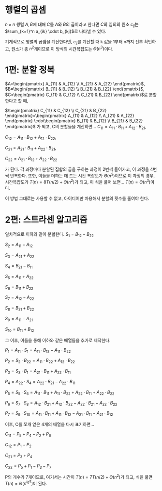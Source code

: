 # 행렬의 곱셈
$n \times n$ 행렬 $A, B$에 대해 $C$를 $A$와 $B$의 곱이라고 한다면 $C$의 임의의 원소 $c_{ij}$는
$\sum_{k=1}^n a_{ik} \cdot b_{kj}$로 나타낼 수 있다.

기계적으로 행렬의 곱셈을 계산한다면, $c_{ij}$를 계산할 때 k 값을 1부터 n까지 전부 확인하고, 원소가 총 $n^2$개이므로
이 방식의 시간복잡도는 $\Theta(n^3)$이다.


# 1편: 분할 정복

$A=\begin{pmatrix} A_{11} & A_{12} \\ A_{21} & A_{22} \end{pmatrix}$, 
$B=\begin{pmatrix} B_{11} & B_{12} \\ B_{21} & B_{22} \end{pmatrix}$, 
$C=\begin{pmatrix} C_{11} & C_{12} \\ C_{21} & B_{22} \end{pmatrix}$로 분할한다고 할 때,

$\begin{pmatrix} C_{11} & C_{12} \\ C_{21} & B_{22} \end{pmatrix}=\begin{pmatrix} A_{11} & A_{12} \\ A_{21} & A_{22} \end{pmatrix} \cdot\begin{pmatrix} B_{11} & B_{12} \\ B_{21} & B_{22} \end{pmatrix}$
가 되고, C의 분할들을 계산하면...
$C_{11}=A_{11} \cdot B_{11} + A_{12} \cdot B_{21}$,

$C_{12}=A_{11} \cdot B_{12} + A_{12} \cdot B_{22}$,

$C_{21}=A_{21} \cdot B_{11} + A_{22} \cdot B_{21}$,

$C_{22}=A_{21} \cdot B_{12} + A_{22} \cdot B_{22}$

가 된다.
각 과정마다 분할된 집합의 곱을 구하는 과정이 2번씩 들어가고, 이 과정을 4번씩 반복한다. 또한, 이들을 더하는 데 드는 시간 복잡도가 $\Theta(n^2)$이므로 이 과정의 경우, 시간복잡도가
$T(n)=8T(n/2)+\Theta(n^2)$가 되고, 이 식을 풀어 보면... $T(n)=\Theta(n^3)$이다.

이 방법 그대로는 사용할 수 없고, 아이디어만 차용해서 분할의 횟수를 줄여야 한다.

# 2편: 스트라센 알고리즘

일차적으로 이하와 같이 분할한다.
$S_1=B_{12}-B_{22}$

$S_2=A_{11}-A_{12}$

$S_3=A_{21}+A_{22}$

$S_4=B_{21}-B_{11}$

$S_5=A_{11}+A_{22}$

$S_6=B_{11}+B_{22}$

$S_7=A_{12}-A_{22}$

$S_8=B_{21}+B_{22}$

$S_9=A_{11}-A_{21}$

$S_{10}=B_{11}+B_{12}$

그 이후, 이들을 통해 이하와 같은 배열들을 추가로 제작한다.

$P_1=A_{11} \cdot S_1=A_{11}\cdot B_{12}-A_{11} \cdot B_{22}$

$P_2=S_2 \cdot B_{22}=A_{11}\cdot B_{22}+A_{12} \cdot B_{22}$

$P_3=S_3 \cdot B_{1}=A_{21}\cdot B_{11}+A_{22} \cdot B_{11}$

$P_4=A_{22} \cdot S_4=A_{22}\cdot B_{21}-A_{22} \cdot B_{11}$

$P_5=S_5 \cdot S_6=A_{11}\cdot B_{11}+A_{11} \cdot B_{22}+A_{22} \cdot B_{11}+A_{22} \cdot B_{22}$

$P_6=S_7 \cdot S_8=A_{12}\cdot B_{21}+A_{12} \cdot B_{22}-A_{22} \cdot B_{21}-A_{22} \cdot B_{22}$

$P_7=S_9 \cdot S_10=A_{11}\cdot B_{11}+A_{11} \cdot B_{12}-A_{21} \cdot B_{11}-A_{21} \cdot B_{12}$

이후, C를 쪼개 얻은 4개의 배열을 다시 표기하면...

$C_{11}=P_5+P_4-P_2+P_6$

$C_{12}=P_1+P_2$

$C_{21}=P_3+P_4$

$C_{22}=P_5+P_1-P_3-P_7$

P의 개수가 7개이므로, 여기서는 시간이 $T(n)=7T(n/2)+\Theta(n^2)$가 되고, 식을 풀면 $T(n)=\Theta(n^{lg7})$이 된다.
